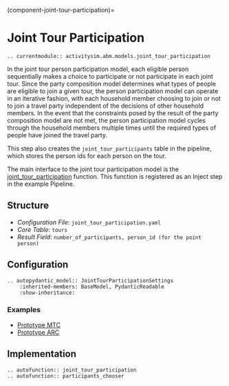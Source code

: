 (component-joint-tour-participation)=
# Joint Tour Participation

```{eval-rst}
.. currentmodule:: activitysim.abm.models.joint_tour_participation
```
In the joint tour person participation model, each eligible person sequentially makes a
choice to participate or not participate in each joint tour.  Since the party composition model
determines what types of people are eligible to join a given tour, the person participation model
can operate in an iterative fashion, with each household member choosing to join or not to join
a travel party independent of the decisions of other household members. In the event that the
constraints posed by the result of the party composition model are not met, the person
participation model cycles through the household members multiple times until the required
types of people have joined the travel party.

This step also creates the ``joint_tour_participants`` table in the pipeline, which stores the
person ids for each person on the tour.

The main interface to the joint tour participation model is the
[joint_tour_participation](activitysim.abm.models.joint_tour_participation.joint_tour_participation)
function.  This function is registered as an Inject step in the example Pipeline.
## Structure

- *Configuration File*: `joint_tour_participation.yaml`
- *Core Table*: `tours`
- *Result Field*: `number_of_participants, person_id (for the point person)`


## Configuration

```{eval-rst}
.. autopydantic_model:: JointTourParticipationSettings
    :inherited-members: BaseModel, PydanticReadable
    :show-inheritance:
```

### Examples

- [Prototype MTC](https://github.com/ActivitySim/activitysim/blob/main/activitysim/examples/prototype_mtc/configs/joint_tour_participation.yaml)
- [Prototype ARC](https://github.com/ActivitySim/activitysim/blob/main/activitysim/examples/prototype_arc/configs/joint_tour_participation.yaml)

## Implementation

```{eval-rst}
.. autofunction:: joint_tour_participation
.. autofunction:: participants_chooser
```

